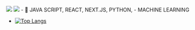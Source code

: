  <img src="https://img.shields.io/badge/react-20232a.svg?style=for-the-badge&logo=react&logoColor=61DAFB" /> 
 <img src="https://img.shields.io/badge/with%20a%20logo-grey?style=for-the-badge&logo=javascript" />
- 🌱 JAVA SCRIPT, REACT, NEXT.JS, PYTHON,
-   MACHINE LEARNING 


- [![Top Langs](https://github-readme-stats.vercel.app/api/top-langs/?username=hye-long)](https://github.com/anuraghazra/github-readme-stats)

<!---
hye-long/hye-long is a ✨ special ✨ repository because its `README.md` (this file) appears on your GitHub profile.
You can click the Preview link to take a look at your changes.
--->
